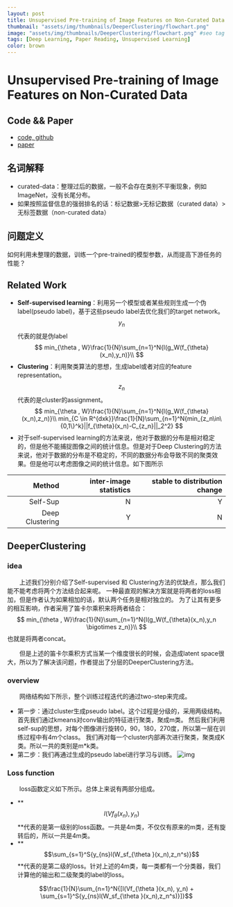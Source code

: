 ```yaml
---
layout: post
title: Unsupervised Pre-training of Image Features on Non-Curated Data
thumbnail: "assets/img/thumbnails/DeeperClustering/flowchart.png"
image: "assets/img/thumbnails/DeeperClustering/flowchart.png" #seo tag
tags: [Deep Learning, Paper Reading, Unsupervised Learning]
color: brown
---
```


# Unsupervised Pre-training of Image Features on Non-Curated Data

## Code && Paper
- [code, github](https://github.com/facebookresearch/DeeperCluster)
- [paper](https://arxiv.org/abs/1905.01278)

## 名词解释
- curated-data：整理过后的数据，一般不会存在类别不平衡现象，例如ImageNet，没有长尾分布。
- 如果按照监督信息的强弱排名的话：标记数据>无标记数据（curated data）>无标签数据（non-curated data）

## 问题定义
<h>如何利用未整理的数据，训练一个pre-trained的模型参数，从而提高下游任务的性能？</h>

## Related Work
- **Self-supervised learning**：利用另一个模型或者某些规则生成一个伪label(pseudo label)，基于这些pseudo label去优化我们的target network。$$y_n$$代表的就是伪label
$$
min_{\theta , W}\frac{1}{N}\sum_{n=1}^N{l(g_W(f_{\theta}(x_n),y_n)}\\
$$
- **Clustering**：利用聚类算法的思想，生成label或者对应的feature representation。$$z_n$$代表的是cluster的assignment。
$$
min_{\theta , W}\frac{1}{N}\sum_{n=1}^N{l(g_W(f_{\theta}(x_n),z_n)}\\
min_{C \in R^{dxk}}\frac{1}{N}\sum_{n=1}^N{min_{z_n\in\{0,1\}^k}||f_{\theta}(x_n)-C_{z_n}||_2^2}
$$
- 对于self-supervised learning的方法来说，他对于数据的分布是相对稳定的，但是他不能捕捉图像之间的统计信息。但是对于Deep Clustering的方法来说，他对于数据的分布是不稳定的，不同的数据分布会导致不同的聚类效果。但是他可以考虑图像之间的统计信息。如下图所示

| Method | inter-image statistics  |  stable to distribution change  |
|--:|--:|--:|
| Self-Sup   | N  | Y  |
| Deep Clustering  | Y  |  N |


## DeeperClustering
### idea
  &emsp;&emsp;上述我们分别介绍了Self-supervised 和 Clustering方法的优缺点，那么我们能不能考虑将两个方法结合起来呢。
  一种最直观的解决方案就是将两者的loss相加，但是作者认为如果相加的话，默认两个任务是相对独立的。
  为了让其有更多的相互影响，作者采用了笛卡尔乘积来将两者结合：
  $$
  min_{\theta , W}\frac{1}{N}\sum_{n=1}^N{l(g_W(f_{\theta}(x_n),y_n \bigotimes z_n)}\\
  $$也就是将两者concat。
  
  &emsp;&emsp;但是上述的笛卡尔乘积方式当某一个维度很长的时候，会造成latent space很大，所以为了解决该问题，作者提出了分层的DeeperClustering方法。

### overview
  &emsp;&emsp;网络结构如下所示，整个训练过程迭代的通过two-step来完成。
  - 第一步：通过cluster生成pseudo label。这个过程是分级的，采用两级结构。首先我们通过kmeans对conv输出的特征进行聚类，聚成m类。
  然后我们利用self-sup的思想，对每个图像进行旋转0，90，180，270度，所以第一层在训练过程中有4m个class。
  我们再对每一个cluster内部再次进行聚类，聚类成K类。所以一共的类别是m*k类。
  - 第二步：我们再通过生成的pseudo label进行学习与训练。
![img](https://upcoder.github.io/assets/img/thumbnails/DeeperClustering/flowchart.png)
### Loss function
  &emsp;&emsp;loss函数定义如下所示。总体上来说有两部分组成。
  
  - **$$l(Vf_{\theta }(x_n), y_n)$$**代表的是第一级别的loss函数。一共是4m类，不仅仅有原来的m类，还有旋转后的，所以一共是4m类。
  - **$$\sum_{s=1}^S{y_{ns}l(W_sf_{\theta }(x_n),z_n^s)}$$**代表的是第二级的loss。针对上述的4m类，每一类都有一个分类器，我们计算他的输出和二级聚类的label的loss。
    
$$\frac{1}{N}\sum_{n=1}^N{[l(Vf_{\theta }(x_n), y_n) + \sum_{s=1}^S{y_{ns}l(W_sf_{\theta }(x_n),z_n^s)}]}$$